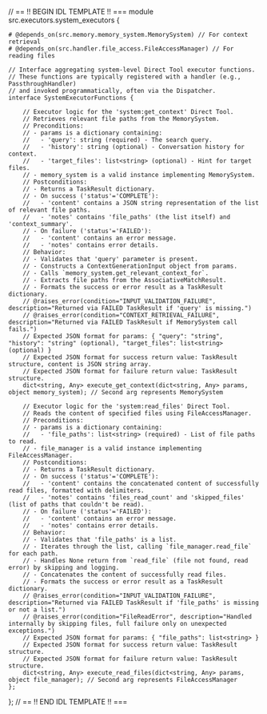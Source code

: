 // == !! BEGIN IDL TEMPLATE !! ===
module src.executors.system_executors {

    # @depends_on(src.memory.memory_system.MemorySystem) // For context retrieval
    # @depends_on(src.handler.file_access.FileAccessManager) // For reading files

    // Interface aggregating system-level Direct Tool executor functions.
    // These functions are typically registered with a handler (e.g., PassthroughHandler)
    // and invoked programmatically, often via the Dispatcher.
    interface SystemExecutorFunctions {

        // Executor logic for the 'system:get_context' Direct Tool.
        // Retrieves relevant file paths from the MemorySystem.
        // Preconditions:
        // - params is a dictionary containing:
        //   - 'query': string (required) - The search query.
        //   - 'history': string (optional) - Conversation history for context.
        //   - 'target_files': list<string> (optional) - Hint for target files.
        // - memory_system is a valid instance implementing MemorySystem.
        // Postconditions:
        // - Returns a TaskResult dictionary.
        // - On success ('status'='COMPLETE'):
        //   - 'content' contains a JSON string representation of the list of relevant file paths.
        //   - 'notes' contains 'file_paths' (the list itself) and 'context_summary'.
        // - On failure ('status'='FAILED'):
        //   - 'content' contains an error message.
        //   - 'notes' contains error details.
        // Behavior:
        // - Validates that 'query' parameter is present.
        // - Constructs a ContextGenerationInput object from params.
        // - Calls `memory_system.get_relevant_context_for`.
        // - Extracts file paths from the AssociativeMatchResult.
        // - Formats the success or error result as a TaskResult dictionary.
        // @raises_error(condition="INPUT_VALIDATION_FAILURE", description="Returned via FAILED TaskResult if 'query' is missing.")
        // @raises_error(condition="CONTEXT_RETRIEVAL_FAILURE", description="Returned via FAILED TaskResult if MemorySystem call fails.")
        // Expected JSON format for params: { "query": "string", "history": "string" (optional), "target_files": list<string> (optional) }
        // Expected JSON format for success return value: TaskResult structure, content is JSON string array.
        // Expected JSON format for failure return value: TaskResult structure.
        dict<string, Any> execute_get_context(dict<string, Any> params, object memory_system); // Second arg represents MemorySystem

        // Executor logic for the 'system:read_files' Direct Tool.
        // Reads the content of specified files using FileAccessManager.
        // Preconditions:
        // - params is a dictionary containing:
        //   - 'file_paths': list<string> (required) - List of file paths to read.
        // - file_manager is a valid instance implementing FileAccessManager.
        // Postconditions:
        // - Returns a TaskResult dictionary.
        // - On success ('status'='COMPLETE'):
        //   - 'content' contains the concatenated content of successfully read files, formatted with delimiters.
        //   - 'notes' contains 'files_read_count' and 'skipped_files' (list of paths that couldn't be read).
        // - On failure ('status'='FAILED'):
        //   - 'content' contains an error message.
        //   - 'notes' contains error details.
        // Behavior:
        // - Validates that 'file_paths' is a list.
        // - Iterates through the list, calling `file_manager.read_file` for each path.
        // - Handles None return from `read_file` (file not found, read error) by skipping and logging.
        // - Concatenates the content of successfully read files.
        // - Formats the success or error result as a TaskResult dictionary.
        // @raises_error(condition="INPUT_VALIDATION_FAILURE", description="Returned via FAILED TaskResult if 'file_paths' is missing or not a list.")
        // @raises_error(condition="FileReadError", description="Handled internally by skipping files, full failure only on unexpected exceptions.")
        // Expected JSON format for params: { "file_paths": list<string> }
        // Expected JSON format for success return value: TaskResult structure.
        // Expected JSON format for failure return value: TaskResult structure.
        dict<string, Any> execute_read_files(dict<string, Any> params, object file_manager); // Second arg represents FileAccessManager
    };
};
// == !! END IDL TEMPLATE !! ===
